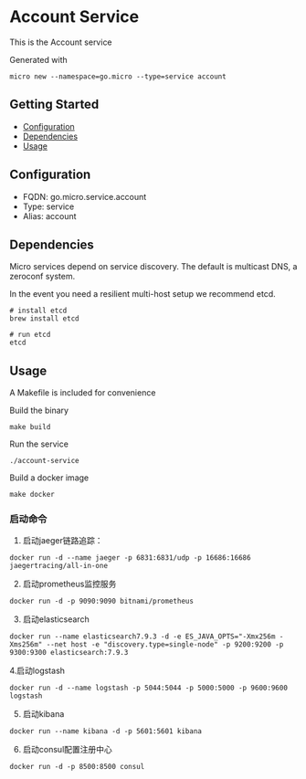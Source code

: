 # Account Service

This is the Account service

Generated with

```
micro new --namespace=go.micro --type=service account
```

## Getting Started

- [Configuration](#configuration)
- [Dependencies](#dependencies)
- [Usage](#usage)

## Configuration

- FQDN: go.micro.service.account
- Type: service
- Alias: account

## Dependencies

Micro services depend on service discovery. The default is multicast DNS, a zeroconf system.

In the event you need a resilient multi-host setup we recommend etcd.

```
# install etcd
brew install etcd

# run etcd
etcd
```

## Usage

A Makefile is included for convenience

Build the binary

```
make build
```

Run the service
```
./account-service
```

Build a docker image
```
make docker
```

### 启动命令
1. 启动jaeger链路追踪：
```shell
docker run -d --name jaeger -p 6831:6831/udp -p 16686:16686 jaegertracing/all-in-one
```   
2. 启动prometheus监控服务
```shell
docker run -d -p 9090:9090 bitnami/prometheus
```
3. 启动elasticsearch
```shell
docker run --name elasticsearch7.9.3 -d -e ES_JAVA_OPTS="-Xmx256m -Xms256m" --net host -e "discovery.type=single-node" -p 9200:9200 -p 9300:9300 elasticsearch:7.9.3
```
4.启动logstash
```shell
docker run -d --name logstash -p 5044:5044 -p 5000:5000 -p 9600:9600 logstash
```
5. 启动kibana
```shell
docker run --name kibana -d -p 5601:5601 kibana
```
6. 启动consul配置注册中心
```shell
docker run -d -p 8500:8500 consul
```